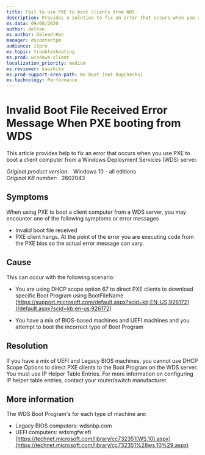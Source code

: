 ```yaml
---
title: Fail to use PXE to boot clients from WDS
description: Provides a solution to fix an error that occurs when you use PXE to boot a client computer from a Windows Deployment Services (WDS) server.
ms.data: 09/08/2020
author: delhan
ms.author: Delead-Han
manager: dscontentpm
audience: itpro
ms.topic: troubleshooting
ms.prod: windows-client
localization_priority: medium
ms.reviewer: kaushika
ms.prod-support-area-path: No Boot (not BugChecks)
ms.technology: Performance
---
```

# Invalid Boot File Received Error Message When PXE booting from WDS

This article provides help to fix an error that occurs when you use PXE to boot a client computer from a Windows Deployment Services (WDS) server.

_Original product version:_ &nbsp; Windows 10 - all editions  
_Original KB number:_ &nbsp; 2602043

## Symptoms

When using PXE to boot a client computer from a WDS server, you may encounter one of the following symptoms or error messages

- Invalid boot file received
- PXE client hangs. At the point of the error you are executing code from the PXE bios so the actual error message can vary.

## Cause

This can occur with the following scenario:


- You are using DHCP scope option 67 to direct PXE clients to download specific Boot Program using BootFileName. [https://support.microsoft.com/default.aspx?scid=kb;EN-US;926172](/default.aspx?scid=kb;en-us;926172) 

- You have a mix of BIOS-based machines and UEFI machines and you attempt to boot the incorrect type of Boot Program

## Resolution

If you have a mix of UEFI and Legacy BIOS machines, you cannot use DHCP Scope Options to direct PXE clients to the Boot Program on the WDS server. You must use IP Helper Table Entries. For more information on configuring IP helper table entries, contact your router/switch manufacturer.

## More information

The WDS Boot Program's for each type of machine are:
- Legacy BIOS computers: wdsnbp.com
- UEFI computers: wdsmgfw.efi
 [https://technet.microsoft.com/library/cc732351(WS.10).aspx](https://technet.microsoft.com/library/cc732351%28ws.10%29.aspx)
